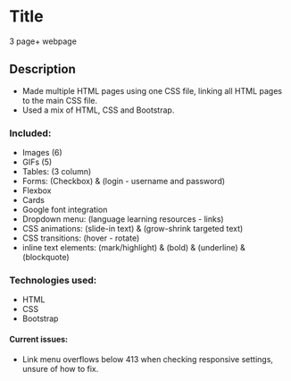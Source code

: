 # Title
3 page+ webpage

## Description
+ Made multiple HTML pages using one CSS file, linking all HTML pages to the main CSS file. 
+ Used a mix of HTML, CSS and Bootstrap. 

### Included: 
+ Images (6)
+ GIFs (5)
+ Tables: (3 column)
+ Forms: (Checkbox) & (login - username and password)
+ Flexbox
+ Cards
+ Google font integration
+ Dropdown menu: (language learning resources - links)
+ CSS animations: (slide-in text) & (grow-shrink targeted text)
+ CSS transitions: (hover - rotate)
+ inline text elements: (mark/highlight) & (bold) & (underline) & (blockquote)

### Technologies used:
- HTML
- CSS
- Bootstrap

#### Current issues:
- Link menu overflows below 413 when checking responsive settings, unsure of how to fix.